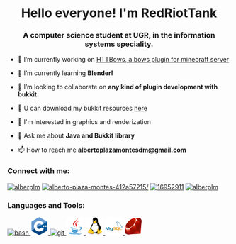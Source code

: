 <h1 align="center">Hello everyone! I'm RedRiotTank</h1>
<h3 align="center">A computer science student at UGR, in the information systems speciality.</h3>

- 🔭 I’m currently working on [HTTBows, a bows plugin for minecraft server](https://www.spigotmc.org/resources/httbows.105117/)

- 🌱 I’m currently learning **Blender!**

- 👯 I’m looking to collaborate on **any kind of plugin development with bukkit.**

- 🦓 U can download my bukkit resources [here](https://www.spigotmc.org/resources/authors/redriottank.1346208/)

- 👾 I'm interested in graphics and renderization

- 💬 Ask me about **Java and Bukkit library**

- 📫 How to reach me **albertoplazamontesdm@gmail.com**

<h3 align="left">Connect with me:</h3>
<p align="left">
<a href="https://twitter.com/alberplm" target="blank"><img align="center" src="https://raw.githubusercontent.com/rahuldkjain/github-profile-readme-generator/master/src/images/icons/Social/twitter.svg" alt="alberplm" height="30" width="40" /></a>
<a href="https://linkedin.com/in/alberto-plaza-montes-412a57215/" target="blank"><img align="center" src="https://raw.githubusercontent.com/rahuldkjain/github-profile-readme-generator/master/src/images/icons/Social/linked-in-alt.svg" alt="alberto-plaza-montes-412a57215/" height="30" width="40" /></a>
<a href="https://stackoverflow.com/users/16952911" target="blank"><img align="center" src="https://raw.githubusercontent.com/rahuldkjain/github-profile-readme-generator/master/src/images/icons/Social/stack-overflow.svg" alt="16952911" height="30" width="40" /></a>
<a href="https://instagram.com/alberplm" target="blank"><img align="center" src="https://raw.githubusercontent.com/rahuldkjain/github-profile-readme-generator/master/src/images/icons/Social/instagram.svg" alt="alberplm" height="30" width="40" /></a>
</p>

<h3 align="left">Languages and Tools:</h3>
<p align="left"> <a href="https://www.gnu.org/software/bash/" target="_blank" rel="noreferrer"> <img src="https://www.vectorlogo.zone/logos/gnu_bash/gnu_bash-icon.svg" alt="bash" width="40" height="40"/> </a> <a href="https://www.w3schools.com/cpp/" target="_blank" rel="noreferrer"> <img src="https://raw.githubusercontent.com/devicons/devicon/master/icons/cplusplus/cplusplus-original.svg" alt="cplusplus" width="40" height="40"/> </a> <a href="https://git-scm.com/" target="_blank" rel="noreferrer"> <img src="https://www.vectorlogo.zone/logos/git-scm/git-scm-icon.svg" alt="git" width="40" height="40"/> </a> <a href="https://www.java.com" target="_blank" rel="noreferrer"> <img src="https://raw.githubusercontent.com/devicons/devicon/master/icons/java/java-original.svg" alt="java" width="40" height="40"/> </a> <a href="https://www.linux.org/" target="_blank" rel="noreferrer"> <img src="https://raw.githubusercontent.com/devicons/devicon/master/icons/linux/linux-original.svg" alt="linux" width="40" height="40"/> </a> <a href="https://www.mysql.com/" target="_blank" rel="noreferrer"> <img src="https://raw.githubusercontent.com/devicons/devicon/master/icons/mysql/mysql-original-wordmark.svg" alt="mysql" width="40" height="40"/> </a> <a href="https://www.ruby-lang.org/en/" target="_blank" rel="noreferrer"> <img src="https://raw.githubusercontent.com/devicons/devicon/master/icons/ruby/ruby-original.svg" alt="ruby" width="40" height="40"/> </a> </p>
